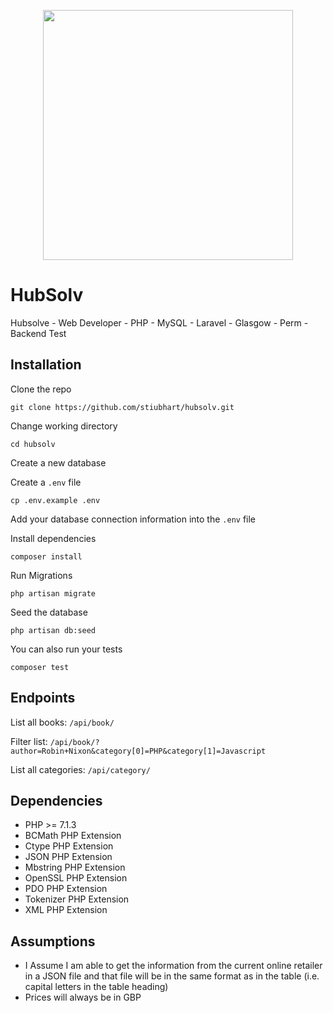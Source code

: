 <p align="center"><img src="https://res.cloudinary.com/dtfbvvkyp/image/upload/v1566331377/laravel-logolockup-cmyk-red.svg" width="400"></p>

# HubSolv

Hubsolve - Web Developer - PHP - MySQL - Laravel - Glasgow - Perm - Backend Test

## Installation
Clone the repo

```
git clone https://github.com/stiubhart/hubsolv.git
```
Change working directory
```
cd hubsolv
```
Create a new database

Create a `.env` file

```
cp .env.example .env
```

Add your database connection information into the `.env` file

Install dependencies

```
composer install
```

Run Migrations

```
php artisan migrate
```

Seed the database

```
php artisan db:seed
```

You can also run your tests

```
composer test
```


## Endpoints
List all books: `/api/book/`

Filter list: `/api/book/?author=Robin+Nixon&category[0]=PHP&category[1]=Javascript`

List all categories: `/api/category/`


## Dependencies 
- PHP >= 7.1.3
- BCMath PHP Extension
- Ctype PHP Extension
- JSON PHP Extension
- Mbstring PHP Extension
- OpenSSL PHP Extension
- PDO PHP Extension
- Tokenizer PHP Extension
- XML PHP Extension


## Assumptions
- I Assume I am able to get the information from the current online retailer in a JSON file and that file will be in the same format as in the table (i.e. capital letters in the table heading)
- Prices will always be in GBP
